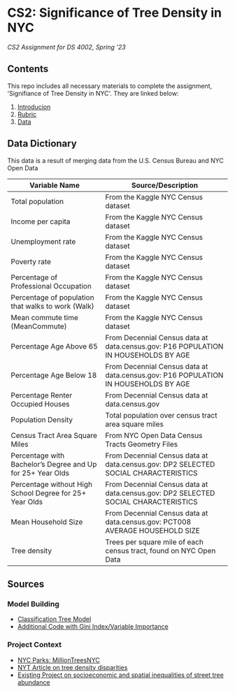 # CS2: Significance of Tree Density in NYC
*CS2 Assignment for DS 4002, Spring '23*

## Contents

This repo includes all necessary materials to complete the assignment, 'Signifiance of Tree Density in NYC'. They are linked below:

1. [Introducion](./Hook%20document.pdf)
2. [Rubric](./Rubric.pdf)
3. [Data](./treeDensity_data.csv)

## Data Dictionary

This data is a result of merging data from the U.S. Census Bureau and NYC Open Data

| Variable Name | Source/Description |
| --- | --- |
| Total population | From the Kaggle NYC Census dataset |
| Income per capita | From the Kaggle NYC Census dataset |
| Unemployment rate | From the Kaggle NYC Census dataset |
| Poverty rate | From the Kaggle NYC Census dataset |
| Percentage of Professional Occupation | From the Kaggle NYC Census dataset |
| Percentage of population that walks to work (Walk) | From the Kaggle NYC Census dataset |
| Mean commute time (MeanCommute) | From the Kaggle NYC Census dataset |
| Percentage Age Above 65 | From Decennial Census data at data.census.gov: P16 POPULATION IN HOUSEHOLDS BY AGE |
| Percentage Age Below 18 | From Decennial Census data at data.census.gov: P16 POPULATION IN HOUSEHOLDS BY AGE |
| Percentage Renter Occupied Houses | From Decennial Census data at data.census.gov |
| Population Density | Total population over census tract area square miles |
| Census Tract Area Square Miles | From NYC Open Data Census Tracts Geometry Files |
| Percentage with Bachelor’s Degree and Up for 25+ Year Olds | From Decennial Census data at data.census.gov: DP2 SELECTED SOCIAL CHARACTERISTICS |
| Percentage without High School Degree for 25+ Year Olds | From Decennial Census data at data.census.gov: DP2 SELECTED SOCIAL CHARACTERISTICS |
| Mean Household Size | From Decennial Census data at data.census.gov: PCT008 AVERAGE HOUSEHOLD SIZE |
| Tree density | Trees per square mile of each census tract, found on NYC Open Data |



## Sources 

### Model Building
- [Classification Tree Model](https://bookdown.org/jhvdz1/ml2/classification-decision-trees.html)
- [Additional Code with Gini Index/Variable Importance](https://rstudio-pubs-static.s3.amazonaws.com/108298_75e23efda7f845f98af2c549a26b5958.html)

### Project Context
- [NYC Parks: MillionTreesNYC](https://www.nycgovparks.org/trees/milliontreesnyc)
- [NYT Article on tree density disparities](https://www.nytimes.com/interactive/2021/06/30/opinion/environmental-inequity-trees-critical-infrastructure.html)
- [Existing Project on socioeconomic and spatial inequalities of street tree abundance](https://www.sciencedirect.com/science/article/abs/pii/S0169204620314766)
